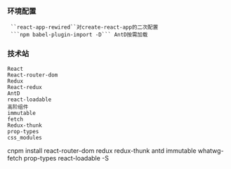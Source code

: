 ### 环境配置
     ``react-app-rewired``对create-react-app的二次配置
     ```npm babel-plugin-import -D``` AntD按需加载

### 技术站
    React
    React-router-dom
    Redux
    React-redux
    AntD
    react-loadable
    高阶组件
    immutable
    fetch
    Redux-thunk
    prop-types
    css_modules


cnpm install react-router-dom redux redux-thunk antd immutable whatwg-fetch prop-types react-loadable -S